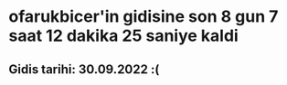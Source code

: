 # ofarukbicer'in gidisine son 8 gun 7 saat 12 dakika 25 saniye kaldi

## Gidis tarihi: 30.09.2022 :(